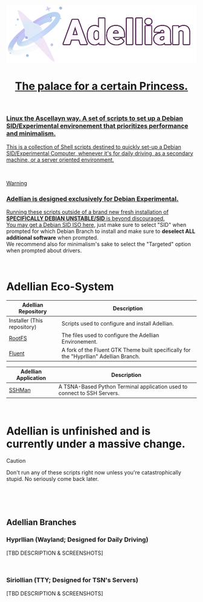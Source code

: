 <p align="center">
  <img src="https://github.com/Ascellayn/Adellian/blob/main/Ressources/AdellianBanner-256px.png?raw=true"/>
</p>
<h1 align=center>
  <a href="https://www.pixiv.net/en/artworks/118554698">The palace for a certain Princess.
</h1>

<br>

### Linux the Ascellayn way. A set of scripts to set up a Debian SID/Experimental environement that prioritizes performance and minimalism.  
This is a collection of Shell scripts destined to quickly set-up a Debian SID/Experimental Computer, whenever it's for daily driving, as a secondary machine, or a server oriented environment.

<br>

> [!WARNING]
> ### **Adellian is designed exclusively for Debian Experimental.**
> Running these scripts outside of a brand new fresh installation of **SPECIFICALLY DEBIAN UNSTABLE/SID** is beyond discouraged.  
> You may get a [Debian SID ISO here](https://d-i.debian.org/daily-images/amd64/daily/netboot/), just make sure to select "SID" when prompted for which Debian Branch to install and make sure to **deselect ALL additional software** when prompted.  
> We recommend also for minimalism's sake to select the "Targeted" option when prompted about drivers.

<br>

# Adellian Eco-System
| Adellian Repository | Description |
|-|-|
| Installer (This repository) | Scripts used to configure and install Adellian. |
| [RootFS](https://github.com/Ascellayn/Adellian_RootFS) | The files used to configure the Adellian Environement. |
| [Fluent](https://github.com/Ascellayn/Adellian_Fluent) | A fork of the Fluent GTK Theme built specifically for the "Hyprllian" Adellian Branch. |

| Adellian Application | Description |
|-|-|
| [SSHMan](https://github.com/Ascellayn/Adellian_SSHMan) | A TSNA-Based Python Terminal application used to connect to SSH Servers. |

<br>

# Adellian is unfinished and is currently under a massive change.
> [!CAUTION]
> Don't run any of these scripts right now unless you're catastrophically stupid. No seriously come back later.

<br>

<br>
<br>

## Adellian Branches

### Hyprllian (Wayland; Designed for Daily Driving)
[TBD DESCRIPTION & SCREENSHOTS]

<br>

### Siriollian (TTY; Designed for TSN's Servers)
[TBD DESCRIPTION & SCREENSHOTS]
